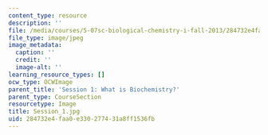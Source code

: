 ```yaml
---
content_type: resource
description: ''
file: /media/courses/5-07sc-biological-chemistry-i-fall-2013/284732e4faa0e330277431a8ff1536fb_Session_1.jpg
file_type: image/jpeg
image_metadata:
  caption: ''
  credit: ''
  image-alt: ''
learning_resource_types: []
ocw_type: OCWImage
parent_title: 'Session 1: What is Biochemistry?'
parent_type: CourseSection
resourcetype: Image
title: Session_1.jpg
uid: 284732e4-faa0-e330-2774-31a8ff1536fb
---
```


